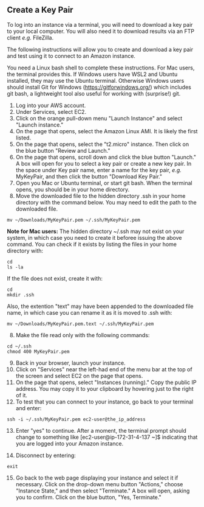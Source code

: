 ## Create a Key Pair

To log into an instance via a terminal, you will need to download a key pair to your local computer. You will also need it to download results via an FTP client *e.g.* FileZilla.  

The following instructions will allow you to create and download a key pair and test using it to connect to an Amazon instance.  

You need a Linux bash shell to complete these instructions. For Mac users, the terminal provides this. If Windows users have WSL2 and Ubuntu installed, they may use the Ubuntu terminal. Otherwise Windows users should install Git for Windows (https://gitforwindows.org/) which includes git bash, a lightweight tool also useful for working with (surprise!) git.  

1. Log into your AWS account.  
1. Under Services, select EC2.  
1. Click on the orange pull-down menu "Launch Instance" and select "Launch instance."  
1. On the page that opens, select the Amazon Linux AMI. It is likely the first listed.  
1. On the page that opens, select  the "t2.micro" instance. Then click on the blue button  "Review and Launch."  
1. On the page that opens, scroll down and click the blue button "Launch." A box will open for you to select a key pair or create a new key pair. In the space under Key pair name, enter a name for the key pair, *e.g.* MyKeyPair, and then click the button "Download Key Pair."   
1. Open you Mac or Ubuntu terminal, or start git bash. When the terminal opens, you should be in your home directory. 
1. Move the downloaded file to the hidden directory .ssh in your home directory with the command below. You may need to edit the path to the downloaded file.  

```
mv ~/Downloads/MyKeyPair.pem ~/.ssh/MyKeyPair.pem
```
**Note for Mac users:** The hidden directory ~/.ssh may not exist on your system, in which case you need to create it beforee issuing the above command. You can check if it exists by listing the files in your home directory with:  

```
cd
ls -la
```

If the file does not exist, create it with:  

```
cd 
mkdir .ssh
```

Also, the extention "text" may have been appended to the downloaded file name, in which case you can rename it as it is moved to .ssh with:  

```
mv ~/Downloads/MyKeyPair.pem.text ~/.ssh/MyKeyPair.pem
```

8. Make the file read only with the following commands:

```
cd ~/.ssh
chmod 400 MyKeyPair.pem
```

9. Back in your browser, launch your instance.  
10. Click on "Services" near the left-had end of the menu bar at the top of the screen and select EC2 on the page that opens.  
11. On the page that opens, select "Instances (running)." Copy the public IP address. You may copy it to your clipboard by hovering just to the right of it.  
12. To test that you can connect to your instance, go back to your terminal and enter:  

```
ssh -i ~/.ssh/MyKeyPair.pem ec2-user@the_ip_address
```
13. Enter "yes" to continue. After a moment, the terminal prompt should change to something like [ec2-user@ip-172-31-4-137 ~]$ indicating that you are logged into your Amazon instance.

14. Disconnect by entering:  

```
exit
```
15. Go back to the web page displaying your instance and select it if necessary. Click on the drop-down menu button "Actions," choose "Instance State," and then select "Terminate." A box will open, asking you to confirm. Click on the blue button, "Yes, Terminate."